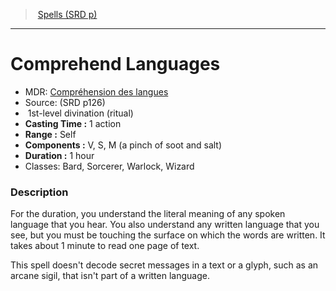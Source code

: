 ﻿---
!SpellVO
Level: 1
Type: divination
Ritual: ritual
CastingTime: 1 action
Range: Self
Components: V, S, M (a pinch of soot and salt)
Duration: 1 hour
Classes: Bard, Sorcerer, Warlock, Wizard
Id: spells_vo.md#comprehend-languages
ParentLink: spells_vo.md#spells-srd-p
Name: Comprehend Languages
ParentName: Spells (SRD p)
NameLevel: 1
AltName: '[Compréhension des langues](hd_spells_comprehension_des_langues.md)'
Source: (SRD p126)
Attributes: {}
---
> [Spells (SRD p)](srd_spells.md)

---

# Comprehend Languages

- MDR: [Compréhension des langues](hd_spells_comprehension_des_langues.md)
- Source: (SRD p126)
-  1st-level divination (ritual)
- **Casting Time :** 1 action
- **Range :** Self
- **Components :** V, S, M (a pinch of soot and salt)
- **Duration :** 1 hour
- Classes: Bard, Sorcerer, Warlock, Wizard

### Description

For the duration, you understand the literal meaning of any spoken language that you hear. You also understand any written language that you see, but you must be touching the surface on which the words are written. It takes about 1 minute to read one page of text.

This spell doesn't decode secret messages in a text or a glyph, such as an arcane sigil, that isn't part of a written language.


